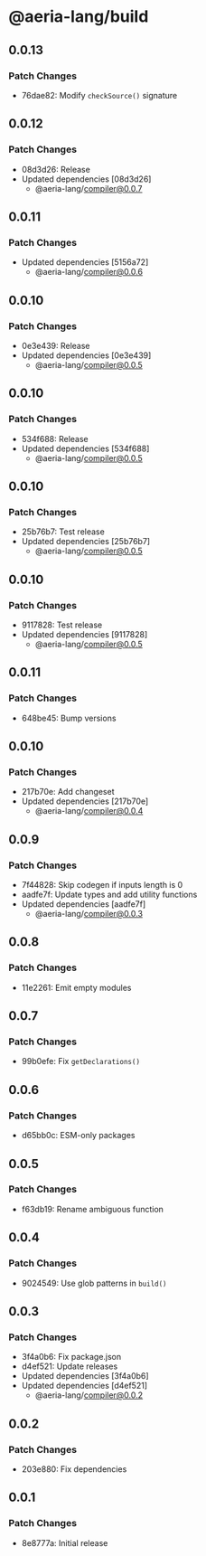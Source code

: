 # @aeria-lang/build

## 0.0.13

### Patch Changes

- 76dae82: Modify `checkSource()` signature

## 0.0.12

### Patch Changes

- 08d3d26: Release
- Updated dependencies [08d3d26]
  - @aeria-lang/compiler@0.0.7

## 0.0.11

### Patch Changes

- Updated dependencies [5156a72]
  - @aeria-lang/compiler@0.0.6

## 0.0.10

### Patch Changes

- 0e3e439: Release
- Updated dependencies [0e3e439]
  - @aeria-lang/compiler@0.0.5

## 0.0.10

### Patch Changes

- 534f688: Release
- Updated dependencies [534f688]
  - @aeria-lang/compiler@0.0.5

## 0.0.10

### Patch Changes

- 25b76b7: Test release
- Updated dependencies [25b76b7]
  - @aeria-lang/compiler@0.0.5

## 0.0.10

### Patch Changes

- 9117828: Test release
- Updated dependencies [9117828]
  - @aeria-lang/compiler@0.0.5

## 0.0.11

### Patch Changes

- 648be45: Bump versions

## 0.0.10

### Patch Changes

- 217b70e: Add changeset
- Updated dependencies [217b70e]
  - @aeria-lang/compiler@0.0.4

## 0.0.9

### Patch Changes

- 7f44828: Skip codegen if inputs length is 0
- aadfe7f: Update types and add utility functions
- Updated dependencies [aadfe7f]
  - @aeria-lang/compiler@0.0.3

## 0.0.8

### Patch Changes

- 11e2261: Emit empty modules

## 0.0.7

### Patch Changes

- 99b0efe: Fix `getDeclarations()`

## 0.0.6

### Patch Changes

- d65bb0c: ESM-only packages

## 0.0.5

### Patch Changes

- f63db19: Rename ambiguous function

## 0.0.4

### Patch Changes

- 9024549: Use glob patterns in `build()`

## 0.0.3

### Patch Changes

- 3f4a0b6: Fix package.json
- d4ef521: Update releases
- Updated dependencies [3f4a0b6]
- Updated dependencies [d4ef521]
  - @aeria-lang/compiler@0.0.2

## 0.0.2

### Patch Changes

- 203e880: Fix dependencies

## 0.0.1

### Patch Changes

- 8e8777a: Initial release
